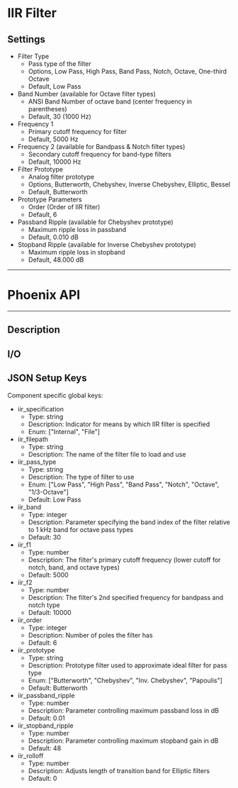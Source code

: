 # IIR Filter
## Settings
- Filter Type
    - Pass type of the filter
    - Options, Low Pass, High Pass, Band Pass, Notch, Octave, One-third Octave
    - Default, Low Pass
- Band Number (available for Octave filter types)
    - ANSI Band Number of octave band (center frequency in parentheses)
    - Default, 30 (1000 Hz)
- Frequency 1
    - Primary cutoff frequency for filter
    - Default, 5000 Hz
- Frequency 2 (available for Bandpass & Notch filter types)
    - Secondary cutoff frequency for band-type filters
    - Default, 10000 Hz
- Filter Prototype
    - Analog filter prototype
    - Options, Butterworth, Chebyshev, Inverse Chebyshev, Elliptic, Bessel
    - Default, Butterworth
- Prototype Parameters
    - Order (Order of IIR filter)
    - Default, 6
- Passband Ripple (available for Chebyshev prototype)
    - Maximum ripple loss in passband
    - Default, 0.010 dB
- Stopband Ripple (available for Inverse Chebyshev prototype)
    - Maximum ripple loss in stopband
    - Default, 48.000 dB
___
# Phoenix API
___
## Description

## I/O

## JSON Setup Keys

Component specific global keys:
- iir_specification
  - Type: string
  - Description: Indicator for means by which IIR filter is specified
  - Enum: ["Internal", "File"]
- iir_filepath
  - Type: string
  - Description: The name of the filter file to load and use
- iir_pass_type
  - Type: string
  - Description: The type of filter to use
  - Enum: ["Low Pass", "High Pass", "Band Pass", "Notch", "Octave", "1/3-Octave"]
  - Default: Low Pass
- iir_band
  - Type: integer
  - Description: Parameter specifying the band index of the filter relative to 1 kHz band for octave pass types
  - Default: 30
- iir_f1
  - Type: number
  - Description: The filter's primary cutoff frequency (lower cutoff for notch, band, and octave types)
  - Default: 5000
- iir_f2
  - Type: number
  - Description: The filter's 2nd specified frequency for bandpass and notch type
  - Default: 10000
- iir_order
  - Type: integer
  - Description: Number of poles the filter has
  - Default: 6
- iir_prototype
  - Type: string
  - Description: Prototype filter used to approximate ideal filter for pass type
  - Enum: ["Butterworth", "Chebyshev", "Inv. Chebyshev", "Papoulis"]
  - Default: Butterworth
- iir_passband_ripple
  - Type: number
  - Description: Parameter controlling maximum passband loss in dB
  - Default: 0.01
- iir_stopband_ripple
  - Type: number
  - Description: Parameter controlling maximum stopband gain in dB
  - Default: 48
- iir_rolloff
  - Type: number
  - Description: Adjusts length of transition band for Elliptic filters
  - Default: 0
